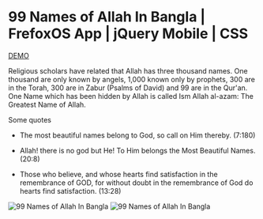 # 99 Names of Allah In Bangla | FrefoxOS App | jQuery Mobile | CSS

[DEMO](https://anik123.github.io/99-Names-of-Allah-In-Bangla---FrefoxOS-App---jQuery-Mobile---CSS/)

Religious scholars have related that Allah has three thousand names. One thousand are only known by angels, 1,000 known only by prophets, 300 are in the Torah, 300 are in Zabur (Psalms of David) and 99 are in the Qur'an. One Name which has been hidden by Allah is called Ism Allah al-azam: The Greatest Name of Allah.

Some quotes 

   - The most beautiful names belong to God, so call on Him thereby. (7:180) 

   - Allah! there is no god but He! To Him belongs the Most Beautiful Names. (20:8)

   - Those who believe, and whose hearts find satisfaction in the remembrance of GOD, for without doubt in the remembrance of God do hearts find satisfaction. (13:28)
   
   


![99 Names of Allah In Bangla](https://images2.imgbox.com/7d/c9/EOt3lERG_o.png)
![99 Names of Allah In Bangla](https://images2.imgbox.com/63/12/308uVIHn_o.png)
